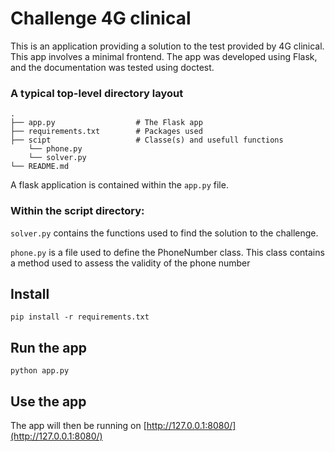 # Challenge 4G clinical

This is an application providing a solution to the test provided by 4G clinical.
This app involves a minimal frontend. The app was developed using Flask, and the 
documentation was tested using doctest.

### A typical top-level directory layout

    .
    ├── app.py                  # The Flask app
    ├── requirements.txt        # Packages used
    ├── scipt                   # Classe(s) and usefull functions
        └── phone.py            
        └── solver.py           
    └── README.md

A flask application is contained within the `app.py` file.

### Within the script directory:
`solver.py` contains the functions used to find the solution to the challenge.

`phone.py` is a file used to define the PhoneNumber class. This class contains 
a method used to assess the validity of the phone number

## Install 

    pip install -r requirements.txt
    

## Run the app

    python app.py

## Use the app

The app will then be running on [http://127.0.0.1:8080/](http://127.0.0.1:8080/)
